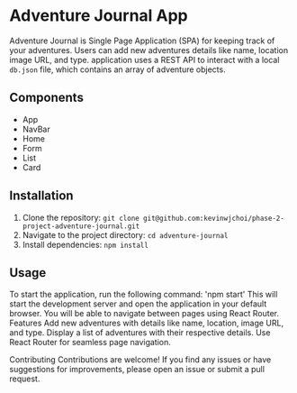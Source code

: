 # Adventure Journal App

Adventure Journal is Single Page Application (SPA) for keeping track of your adventures. Users can add new adventures details like name, location image URL, and type. application uses a REST API to interact with a local `db.json` file, which contains an array of adventure objects.

## Components

- App
- NavBar
- Home
- Form
- List
- Card

## Installation

1. Clone the repository: `git clone git@github.com:kevinwjchoi/phase-2-project-adventure-journal.git`
2. Navigate to the project directory: `cd adventure-journal`
3. Install dependencies: `npm install`

## Usage

To start the application, run the following command:
'npm start'
This will start the development server and open the application in your default browser. You will be able to navigate between pages using React Router. Features Add new adventures with details like name, location, image URL, and type. Display a list of adventures with their respective details. Use React Router for seamless page navigation. 

Contributing Contributions are welcome! If you find any issues or have suggestions for improvements, please open an issue or submit a pull request.